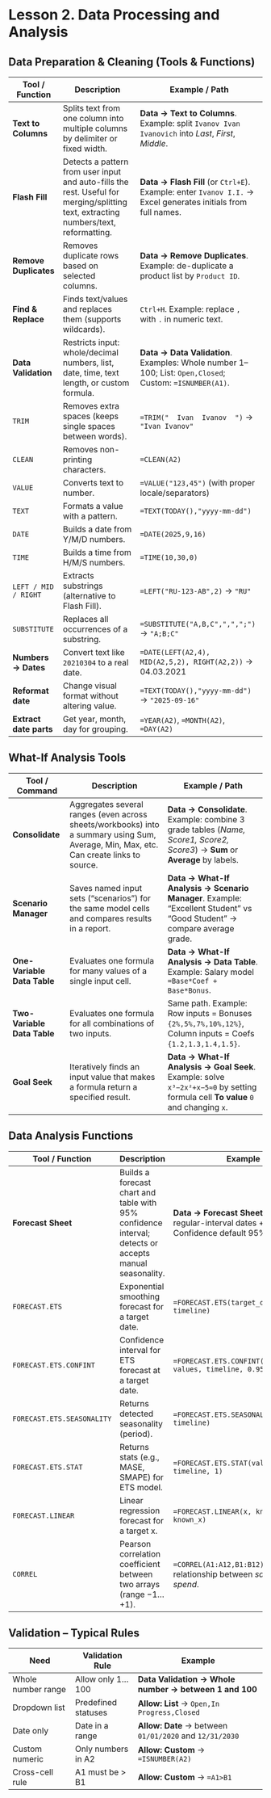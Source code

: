 # Lesson 2. Data Processing and Analysis

## Data Preparation & Cleaning (Tools & Functions)

| Tool / Function        | Description                                                                                                                         | Example / Path                                                                                                     |
| ---------------------- | ----------------------------------------------------------------------------------------------------------------------------------- | ------------------------------------------------------------------------------------------------------------------ |
| **Text to Columns**    | Splits text from one column into multiple columns by delimiter or fixed width.                                                      | **Data → Text to Columns**. Example: split `Ivanov Ivan Ivanovich` into *Last*, *First*, *Middle*.                 |
| **Flash Fill**         | Detects a pattern from user input and auto-fills the rest. Useful for merging/splitting text, extracting numbers/text, reformatting.| **Data → Flash Fill** (or `Ctrl+E`). Example: enter `Ivanov I.I.` → Excel generates initials from full names.      |
| **Remove Duplicates**  | Removes duplicate rows based on selected columns.                                                                                   | **Data → Remove Duplicates**. Example: de-duplicate a product list by `Product ID`.                                |
| **Find & Replace**     | Finds text/values and replaces them (supports wildcards).                                                                           | `Ctrl+H`. Example: replace `,` with `.` in numeric text.                                                           |
| **Data Validation**    | Restricts input: whole/decimal numbers, list, date, time, text length, or custom formula.                                           | **Data → Data Validation**. Examples: Whole number 1–100; List: `Open,Closed`; Custom: `=ISNUMBER(A1)`.            |
| `TRIM`                 | Removes extra spaces (keeps single spaces between words).                                                                           | `=TRIM("  Ivan  Ivanov  ")` → `"Ivan Ivanov"`                                                                     |
| `CLEAN`                | Removes non-printing characters.                                                                                                    | `=CLEAN(A2)`                                                                                                       |
| `VALUE`                | Converts text to number.                                                                                                           | `=VALUE("123,45")` (with proper locale/separators)                                                                 |
| `TEXT`                 | Formats a value with a pattern.                                                                                                    | `=TEXT(TODAY(),"yyyy-mm-dd")`                                                                                      |
| `DATE`                 | Builds a date from Y/M/D numbers.                                                                                                  | `=DATE(2025,9,16)`                                                                                                 |
| `TIME`                 | Builds a time from H/M/S numbers.                                                                                                  | `=TIME(10,30,0)`                                                                                                   |
| `LEFT / MID / RIGHT`   | Extracts substrings (alternative to Flash Fill).                                                                                    | `=LEFT("RU-123-AB",2)` → `"RU"`                                                                                    |
| `SUBSTITUTE`           | Replaces all occurrences of a substring.                                                                                           | `=SUBSTITUTE("A,B,C",",",";")` → `"A;B;C"`                                                                         |
| **Numbers → Dates**    | Convert text like `20210304` to a real date.                                                                                        | `=DATE(LEFT(A2,4), MID(A2,5,2), RIGHT(A2,2))` → 04.03.2021                                                         |
| **Reformat date**      | Change visual format without altering value.                                                                                        | `=TEXT(TODAY(),"yyyy-mm-dd")` → `"2025-09-16"`                                                                     |
| **Extract date parts** | Get year, month, day for grouping.                                                                                                 | `=YEAR(A2)`, `=MONTH(A2)`, `=DAY(A2)`                                                                              |

## What-If Analysis Tools

| Tool / Command             | Description                                                                                                                            | Example / Path                                                                                                                     |
| -------------------------- | -------------------------------------------------------------------------------------------------------------------------------------- | ---------------------------------------------------------------------------------------------------------------------------------- |
| **Consolidate**            | Aggregates several ranges (even across sheets/workbooks) into a summary using Sum, Average, Min, Max, etc. Can create links to source. | **Data → Consolidate**. Example: combine 3 grade tables (*Name, Score1, Score2, Score3*) → **Sum** or **Average** by labels.       |
| **Scenario Manager**       | Saves named input sets (“scenarios”) for the same model cells and compares results in a report.                                        | **Data → What-If Analysis → Scenario Manager**. Example: “Excellent Student” vs “Good Student” → compare average grade.            |
| **One-Variable Data Table**| Evaluates one formula for many values of a single input cell.                                                                          | **Data → What-If Analysis → Data Table**. Example: Salary model `=Base*Coef + Base*Bonus`.                                         |
| **Two-Variable Data Table**| Evaluates one formula for all combinations of two inputs.                                                                              | Same path. Example: Row inputs = Bonuses `{2%,5%,7%,10%,12%}`, Column inputs = Coefs `{1.2,1.3,1.4,1.5}`.                         |
| **Goal Seek**              | Iteratively finds an input value that makes a formula return a specified result.                                                       | **Data → What-If Analysis → Goal Seek**. Example: solve `x³−2x²+x−5≈0` by setting formula cell **To value** `0` and changing `x`. |

## Data Analysis Functions

| Tool / Function            | Description                                                                                            | Example |
| -------------------------- | ------------------------------------------------------------------------------------------------------ | ------- |
| **Forecast Sheet**         | Builds a forecast chart and table with 95% confidence interval; detects or accepts manual seasonality. | **Data → Forecast Sheet**. Input: regular-interval dates + values. Confidence default 95%. |
| `FORECAST.ETS`             | Exponential smoothing forecast for a target date.                                                      | `=FORECAST.ETS(target_date, values, timeline)` |
| `FORECAST.ETS.CONFINT`     | Confidence interval for ETS forecast at a target date.                                                 | `=FORECAST.ETS.CONFINT(target_date, values, timeline, 0.95)` |
| `FORECAST.ETS.SEASONALITY` | Returns detected seasonality (period).                                                                 | `=FORECAST.ETS.SEASONALITY(values, timeline)` |
| `FORECAST.ETS.STAT`        | Returns stats (e.g., MASE, SMAPE) for ETS model.                                                       | `=FORECAST.ETS.STAT(values, timeline, 1)` |
| `FORECAST.LINEAR`          | Linear regression forecast for a target x.                                                             | `=FORECAST.LINEAR(x, known_y, known_x)` |
| `CORREL`                   | Pearson correlation coefficient between two arrays (range −1…+1).                                      | `=CORREL(A1:A12,B1:B12)` → relationship between *sales* and *ad spend*. |

## Validation – Typical Rules

| Need               | Validation Rule     | Example                                                 |
| ------------------ | ------------------- | ------------------------------------------------------- |
| Whole number range | Allow only 1…100    | **Data Validation → Whole number → between 1 and 100**  |
| Dropdown list      | Predefined statuses | **Allow: List** → `Open,In Progress,Closed`             |
| Date only          | Date in a range     | **Allow: Date** → between `01/01/2020` and `12/31/2030` |
| Custom numeric     | Only numbers in A2  | **Allow: Custom** → `=ISNUMBER(A2)`                     |
| Cross-cell rule    | A1 must be > B1     | **Allow: Custom** → `=A1>B1`                            |
